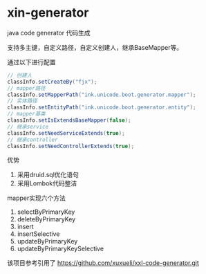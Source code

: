 # xin-generator
java code generator 代码生成 

支持多主键，自定义路径，自定义创建人，继承BaseMapper等。

通过以下进行配置

```java
// 创建人
classInfo.setCreateBy("fjx");
// mapper路径
classInfo.setMapperPath("ink.unicode.boot.generator.mapper");
// 实体路径
classInfo.setEntityPath("ink.unicode.boot.generator.entity");
// mapper基类
classInfo.setIsExtendsBaseMapper(false);
// 继承service
classInfo.setNeedServiceExtends(true);
// 继承controller
classInfo.setNeedControllerExtends(true);
```

优势

1. 采用druid.sql优化语句 
2. 采用Lombok代码整洁

mapper实现六个方法

1. selectByPrimaryKey
2. deleteByPrimaryKey
3. insert
4. insertSelective
5. updateByPrimaryKey
6. updateByPrimaryKeySelective



该项目参考引用了 https://github.com/xuxueli/xxl-code-generator.git 
